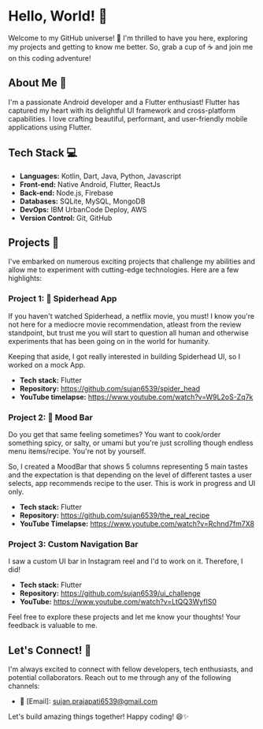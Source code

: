 # Hello, World! 👋

Welcome to my GitHub universe! 🌌 I'm thrilled to have you here, exploring my projects and getting to know me better. So, grab a cup of ☕ and join me on this coding adventure!

## About Me 🚀

I'm a passionate Android developer and a Flutter enthusiast! Flutter has captured my heart with its delightful UI framework and cross-platform capabilities. I love crafting beautiful, performant, and user-friendly mobile applications using Flutter.

## Tech Stack 💻

- **Languages:** Kotlin, Dart, Java, Python, Javascript
- **Front-end:** Native Android, Flutter, ReactJs
- **Back-end:** Node.js, Firebase
- **Databases:** SQLite, MySQL, MongoDB
- **DevOps:** IBM UrbanCode Deploy, AWS 
- **Version Control:** Git, GitHub

## Projects 🚧

I've embarked on numerous exciting projects that challenge my abilities and allow me to experiment with cutting-edge technologies. Here are a few highlights:

### Project 1: 🌟 Spiderhead App

If you haven't watched Spiderhead, a netflix movie, you must! I know you're not here for a mediocre movie recommendation, atleast from the review standpoint, but trust me you will start to question all human and otherwise experiments that has been going on in the world for humanity.

Keeping that aside, I got really interested in building Spiderhead UI, so I worked on a mock App. 

- **Tech stack:** Flutter
- **Repository:** https://github.com/sujan6539/spider_head
- **YouTube timelapse:** https://www.youtube.com/watch?v=W9L2oS-Zq7k

### Project 2: 🤖 Mood Bar

Do you get that same feeling sometimes? You want to cook/order something spicy, or salty, or umami but you're just scrolling though endless menu items/recipe. You're not by yourself.

So, I created a MoodBar that shows 5 columns representing 5 main tastes and the expectation is that depending on the level of different tastes a user selects, app recommends recipe to the user. This is work in progress and UI only.

- **Tech stack:** Flutter
- **Repository:** https://github.com/sujan6539/the_real_recipe
- **YouTube Timelapse:** https://www.youtube.com/watch?v=Rchnd7fm7X8

### Project 3: Custom Navigation Bar

I saw a custom UI bar in Instagram reel and I'd to work on it. Therefore, I did!

- **Tech stack:** Flutter
- **Repository:** https://github.com/sujan6539/ui_challenge
- **YouTube:** https://www.youtube.com/watch?v=LtQQ3WyfIS0

Feel free to explore these projects and let me know your thoughts! Your feedback is valuable to me.

## Let's Connect! 🤝

I'm always excited to connect with fellow developers, tech enthusiasts, and potential collaborators. Reach out to me through any of the following channels:

- 📧 [Email]: sujan.prajapati6539@gmail.com

Let's build amazing things together! Happy coding! 😄✨

<!--
**sujan6539/sujan6539** is a ✨ _special_ ✨ repository because its `README.md` (this file) appears on your GitHub profile.

Here are some ideas to get you started:

- 🔭 I’m currently working on ...
- 🌱 I’m currently learning ...
- 👯 I’m looking to collaborate on ...
- 🤔 I’m looking for help with ...
- 💬 Ask me about ...
- 📫 How to reach me: ...
- 😄 Pronouns: ...
- ⚡ Fun fact: ...
-->
